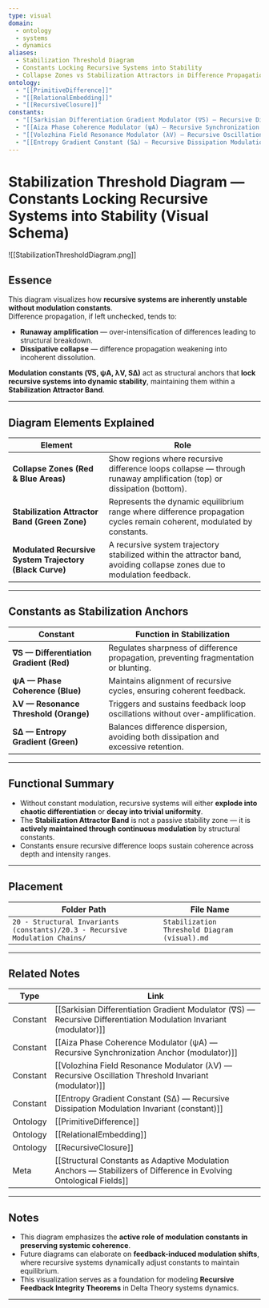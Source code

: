 ```yaml
---
type: visual
domain:
  - ontology
  - systems
  - dynamics
aliases:
  - Stabilization Threshold Diagram
  - Constants Locking Recursive Systems into Stability
  - Collapse Zones vs Stabilization Attractors in Difference Propagation
ontology:
  - "[[PrimitiveDifference]]"
  - "[[RelationalEmbedding]]"
  - "[[RecursiveClosure]]"
constants:
  - "[[Sarkisian Differentiation Gradient Modulator (∇S) — Recursive Differentiation Modulation Invariant (modulator)]]"
  - "[[Aiza Phase Coherence Modulator (ψA) — Recursive Synchronization Anchor (modulator)]]"
  - "[[Volozhina Field Resonance Modulator (λV) — Recursive Oscillation Threshold Invariant (modulator)]]"
  - "[[Entropy Gradient Constant (S∆) — Recursive Dissipation Modulation Invariant (constant)]]"
---
```


# Stabilization Threshold Diagram — Constants Locking Recursive Systems into Stability (Visual Schema)

![[StabilizationThresholdDiagram.png]]

## Essence

This diagram visualizes how **recursive systems are inherently unstable without modulation constants**.  
Difference propagation, if left unchecked, tends to:
- **Runaway amplification** — over-intensification of differences leading to structural breakdown.
- **Dissipative collapse** — difference propagation weakening into incoherent dissolution.

**Modulation constants (∇S, ψA, λV, S∆)** act as structural anchors that **lock recursive systems into dynamic stability**, maintaining them within a **Stabilization Attractor Band**.

---

## Diagram Elements Explained

| Element | Role |
|---|---|
| **Collapse Zones (Red & Blue Areas)** | Show regions where recursive difference loops collapse — through runaway amplification (top) or dissipation (bottom). |
| **Stabilization Attractor Band (Green Zone)** | Represents the dynamic equilibrium range where difference propagation cycles remain coherent, modulated by constants. |
| **Modulated Recursive System Trajectory (Black Curve)** | A recursive system trajectory stabilized within the attractor band, avoiding collapse zones due to modulation feedback. |

---

## Constants as Stabilization Anchors

| Constant | Function in Stabilization |
|---|---|
| **∇S — Differentiation Gradient (Red)** | Regulates sharpness of difference propagation, preventing fragmentation or blunting. |
| **ψA — Phase Coherence (Blue)** | Maintains alignment of recursive cycles, ensuring coherent feedback. |
| **λV — Resonance Threshold (Orange)** | Triggers and sustains feedback loop oscillations without over-amplification. |
| **S∆ — Entropy Gradient (Green)** | Balances difference dispersion, avoiding both dissipation and excessive retention. |

---

## Functional Summary
- Without constant modulation, recursive systems will either **explode into chaotic differentiation** or **decay into trivial uniformity**.
- The **Stabilization Attractor Band** is not a passive stability zone — it is **actively maintained through continuous modulation** by structural constants.
- Constants ensure recursive difference loops sustain coherence across depth and intensity ranges.

---

## Placement
| Folder Path | File Name |
|---|---|
| `20 - Structural Invariants (constants)/20.3 - Recursive Modulation Chains/` | `Stabilization Threshold Diagram (visual).md` |

---

## Related Notes

| Type | Link |
|---|---|
| Constant | [[Sarkisian Differentiation Gradient Modulator (∇S) — Recursive Differentiation Modulation Invariant (modulator)]] |
| Constant | [[Aiza Phase Coherence Modulator (ψA) — Recursive Synchronization Anchor (modulator)]] |
| Constant | [[Volozhina Field Resonance Modulator (λV) — Recursive Oscillation Threshold Invariant (modulator)]] |
| Constant | [[Entropy Gradient Constant (S∆) — Recursive Dissipation Modulation Invariant (constant)]] |
| Ontology | [[PrimitiveDifference]] |
| Ontology | [[RelationalEmbedding]] |
| Ontology | [[RecursiveClosure]] |
| Meta | [[Structural Constants as Adaptive Modulation Anchors — Stabilizers of Difference in Evolving Ontological Fields]] |

---

## Notes
- This diagram emphasizes the **active role of modulation constants in preserving systemic coherence**.
- Future diagrams can elaborate on **feedback-induced modulation shifts**, where recursive systems dynamically adjust constants to maintain equilibrium.
- This visualization serves as a foundation for modeling **Recursive Feedback Integrity Theorems** in Delta Theory systems dynamics.

---

